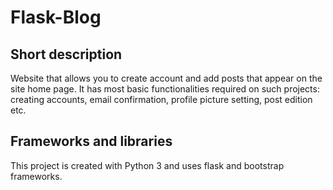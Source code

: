# Flask-Blog
## Short description
Website that allows you to create account and add posts that appear on the site home page. It has most basic functionalities required on such projects:
creating accounts, email confirmation, profile picture setting, post edition etc.
## Frameworks and libraries 
This project is created with Python 3 and uses flask and bootstrap frameworks.
